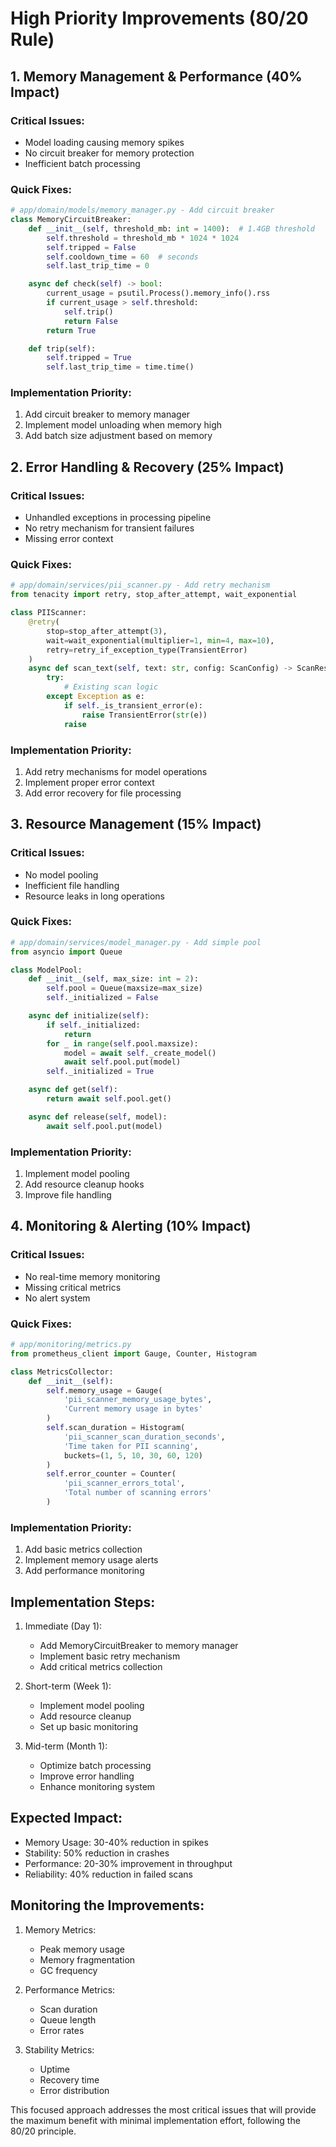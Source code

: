 # High Priority Improvements (80/20 Rule)

## 1. Memory Management & Performance (40% Impact)

### Critical Issues:
- Model loading causing memory spikes
- No circuit breaker for memory protection
- Inefficient batch processing

### Quick Fixes:
```python
# app/domain/models/memory_manager.py - Add circuit breaker
class MemoryCircuitBreaker:
    def __init__(self, threshold_mb: int = 1400):  # 1.4GB threshold
        self.threshold = threshold_mb * 1024 * 1024
        self.tripped = False
        self.cooldown_time = 60  # seconds
        self.last_trip_time = 0

    async def check(self) -> bool:
        current_usage = psutil.Process().memory_info().rss
        if current_usage > self.threshold:
            self.trip()
            return False
        return True

    def trip(self):
        self.tripped = True
        self.last_trip_time = time.time()
```

### Implementation Priority:
1. Add circuit breaker to memory manager
2. Implement model unloading when memory high
3. Add batch size adjustment based on memory

## 2. Error Handling & Recovery (25% Impact)

### Critical Issues:
- Unhandled exceptions in processing pipeline
- No retry mechanism for transient failures
- Missing error context

### Quick Fixes:
```python
# app/domain/services/pii_scanner.py - Add retry mechanism
from tenacity import retry, stop_after_attempt, wait_exponential

class PIIScanner:
    @retry(
        stop=stop_after_attempt(3),
        wait=wait_exponential(multiplier=1, min=4, max=10),
        retry=retry_if_exception_type(TransientError)
    )
    async def scan_text(self, text: str, config: ScanConfig) -> ScanResult:
        try:
            # Existing scan logic
        except Exception as e:
            if self._is_transient_error(e):
                raise TransientError(str(e))
            raise
```

### Implementation Priority:
1. Add retry mechanisms for model operations
2. Implement proper error context
3. Add error recovery for file processing

## 3. Resource Management (15% Impact)

### Critical Issues:
- No model pooling
- Inefficient file handling
- Resource leaks in long operations

### Quick Fixes:
```python
# app/domain/services/model_manager.py - Add simple pool
from asyncio import Queue

class ModelPool:
    def __init__(self, max_size: int = 2):
        self.pool = Queue(maxsize=max_size)
        self._initialized = False

    async def initialize(self):
        if self._initialized:
            return
        for _ in range(self.pool.maxsize):
            model = await self._create_model()
            await self.pool.put(model)
        self._initialized = True

    async def get(self):
        return await self.pool.get()

    async def release(self, model):
        await self.pool.put(model)
```

### Implementation Priority:
1. Implement model pooling
2. Add resource cleanup hooks
3. Improve file handling

## 4. Monitoring & Alerting (10% Impact)

### Critical Issues:
- No real-time memory monitoring
- Missing critical metrics
- No alert system

### Quick Fixes:
```python
# app/monitoring/metrics.py
from prometheus_client import Gauge, Counter, Histogram

class MetricsCollector:
    def __init__(self):
        self.memory_usage = Gauge(
            'pii_scanner_memory_usage_bytes',
            'Current memory usage in bytes'
        )
        self.scan_duration = Histogram(
            'pii_scanner_scan_duration_seconds',
            'Time taken for PII scanning',
            buckets=(1, 5, 10, 30, 60, 120)
        )
        self.error_counter = Counter(
            'pii_scanner_errors_total',
            'Total number of scanning errors'
        )
```

### Implementation Priority:
1. Add basic metrics collection
2. Implement memory usage alerts
3. Add performance monitoring

## Implementation Steps:

1. Immediate (Day 1):
   - Add MemoryCircuitBreaker to memory manager
   - Implement basic retry mechanism
   - Add critical metrics collection

2. Short-term (Week 1):
   - Implement model pooling
   - Add resource cleanup
   - Set up basic monitoring

3. Mid-term (Month 1):
   - Optimize batch processing
   - Improve error handling
   - Enhance monitoring system

## Expected Impact:

- Memory Usage: 30-40% reduction in spikes
- Stability: 50% reduction in crashes
- Performance: 20-30% improvement in throughput
- Reliability: 40% reduction in failed scans

## Monitoring the Improvements:

1. Memory Metrics:
   - Peak memory usage
   - Memory fragmentation
   - GC frequency

2. Performance Metrics:
   - Scan duration
   - Queue length
   - Error rates

3. Stability Metrics:
   - Uptime
   - Recovery time
   - Error distribution

This focused approach addresses the most critical issues that will provide the maximum benefit with minimal implementation effort, following the 80/20 principle.
